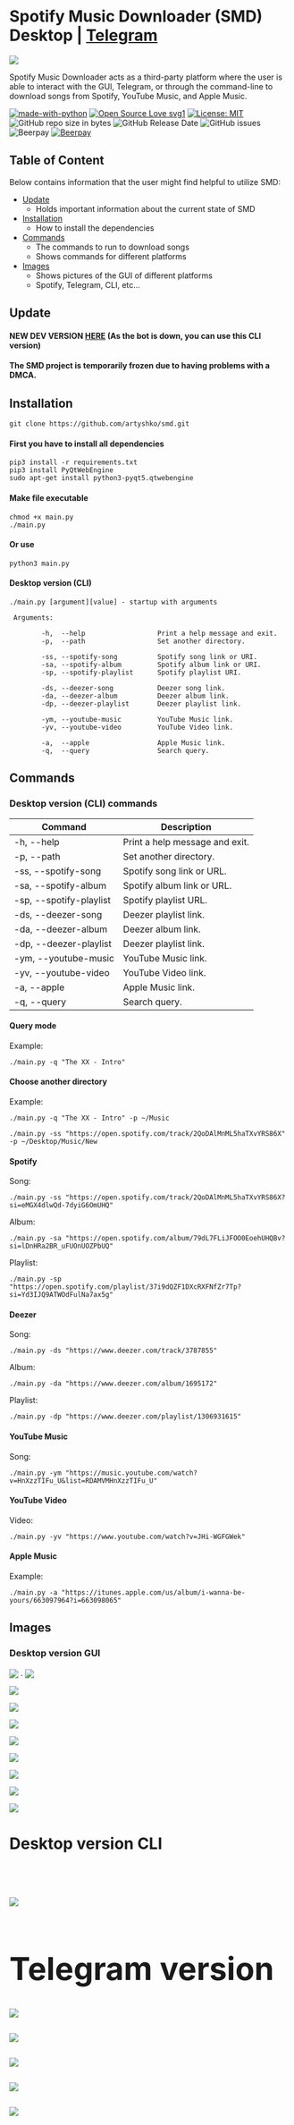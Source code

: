 # Spotify Music Downloader (SMD) Desktop | **<a href="https://t.me/SpotifyMusicDownloaderBot"><b>Telegram</b></a>**
<img align="center" src="https://raw.githubusercontent.com/artyshko/smd/telegram/Data/9.png">

Spotify Music Downloader acts as a third-party platform where the user is able to interact with the GUI, Telegram, or through the command-line to download songs from Spotify, YouTube Music, and Apple Music.

[![made-with-python](https://img.shields.io/badge/Made%20with-Python-1f425f.svg)](https://www.python.org/) [![Open Source Love svg1](https://badges.frapsoft.com/os/v1/open-source.svg?v=103)](https://github.com/ellerbrock/open-source-badges/) [![License: MIT](https://img.shields.io/badge/License-MIT-yellow.svg)](https://opensource.org/licenses/MIT) ![GitHub repo size in bytes](https://img.shields.io/github/repo-size/artyshko/smd.svg) ![GitHub Release Date](https://img.shields.io/github/release-date/artyshko/smd.svg) ![GitHub issues](https://img.shields.io/github/issues/artyshko/smd.svg) ![Beerpay](https://img.shields.io/beerpay/artyshko/smd.svg) [![Beerpay](https://beerpay.io/artyshko/smd/make-wish.svg?style=flat)](https://beerpay.io/artyshko/smd?focus=wish)

## Table of Content
Below contains information that the user might find helpful to utilize SMD:
* [Update](#update)
  * Holds important information about the current state of SMD
* [Installation](#installation)
  * How to install the dependencies
* [Commands](#commands)
  * The commands to run to download songs
  * Shows commands for different platforms 
* [Images](#images)
  * Shows pictures of the GUI of different platforms
  * Spotify, Telegram, CLI, etc...

## Update

#### NEW DEV VERSION **<a href="https://github.com/artyshko/smd/tree/dev_ea-0"><b>HERE</b></a>** (As the bot is down, you can use this CLI version)
#### The SMD project is temporarily frozen due to having problems with a DMCA.

## Installation

```
git clone https://github.com/artyshko/smd.git
```

#### First you have to install all dependencies
```
pip3 install -r requirements.txt
pip3 install PyQtWebEngine
sudo apt-get install python3-pyqt5.qtwebengine
```

#### Make file executable
```
chmod +x main.py
./main.py
```
#### Or use
```
python3 main.py
```

#### Desktop version (CLI)

```
./main.py [argument][value] - startup with arguments

 Arguments:

        -h,  --help                  Print a help message and exit.
        -p,  --path                  Set another directory.

        -ss, --spotify-song          Spotify song link or URI.
        -sa, --spotify-album         Spotify album link or URI.
        -sp, --spotify-playlist      Spotify playlist URI.

        -ds, --deezer-song           Deezer song link.
        -da, --deezer-album          Deezer album link.
        -dp, --deezer-playlist       Deezer playlist link.

        -ym, --youtube-music         YouTube Music link.
        -yv, --youtube-video         YouTube Video link.

        -a,  --apple                 Apple Music link.
        -q,  --query                 Search query.

```

## Commands
### Desktop version (CLI) commands
| Command | Description |
| --- | --- |
| -h,  --help | Print a help message and exit. |
| -p,  --path | Set another directory. |
| -ss, --spotify-song | Spotify song link or URL. |
| -sa, --spotify-album | Spotify album link or URL. |
| -sp, --spotify-playlist | Spotify playlist URL. |
| -ds, --deezer-song | Deezer playlist link. |
| -da, --deezer-album | Deezer album link. |
| -dp, --deezer-playlist | Deezer playlist link. |
| -ym, --youtube-music | YouTube Music link. |
| -yv, --youtube-video | YouTube Video link. |
| -a,  --apple | Apple Music link. |
| -q,  --query | Search query. |

#### Query mode
Example:
```
./main.py -q "The XX - Intro"
```

#### Choose another directory 
Example:
```
./main.py -q "The XX - Intro" -p ~/Music

./main.py -ss "https://open.spotify.com/track/2QoDAlMnML5haTXvYRS86X" -p ~/Desktop/Music/New
```
#### Spotify 
Song:
```
./main.py -ss "https://open.spotify.com/track/2QoDAlMnML5haTXvYRS86X?si=eMGX4dlwQd-7dyiG6OmUHQ"
```
Album:
```
./main.py -sa "https://open.spotify.com/album/79dL7FLiJFOO0EoehUHQBv?si=lDnHRa2BR_uFUOnUOZPbUQ"
```
Playlist:
```
./main.py -sp "https://open.spotify.com/playlist/37i9dQZF1DXcRXFNfZr7Tp?si=Yd3IJQ9ATWOdFulNa7ax5g"
```

#### Deezer
Song:
```
./main.py -ds "https://www.deezer.com/track/3787855"
```
Album:
```
./main.py -da "https://www.deezer.com/album/1695172"
```
Playlist:
```
./main.py -dp "https://www.deezer.com/playlist/1306931615"
```

#### YouTube Music
Song:
```
./main.py -ym "https://music.youtube.com/watch?v=HnXzzTIFu_U&list=RDAMVMHnXzzTIFu_U"
```

#### YouTube Video
Video:
```
./main.py -yv "https://www.youtube.com/watch?v=JHi-WGFGWek"
```

#### Apple Music
Example:
```
./main.py -a "https://itunes.apple.com/us/album/i-wanna-be-yours/663097964?i=663098065"
```

## Images

### Desktop version GUI

<p align="center">
 
</p>
 <img align="center" src="https://github.com/artyshko/smd/raw/master/Data/prev/1.png"> 
.
 <img align="center" src="https://github.com/artyshko/smd/raw/master/Data/prev/2.png">
<p align="center">

<img align="center" src="https://github.com/artyshko/smd/raw/master/Data/prev/6.png"></br>

<img align="center" src="https://github.com/artyshko/smd/raw/master/Data/prev/7.png"></br>

<img align="center" src="https://github.com/artyshko/smd/raw/master/Data/prev/3.png"></br>

<img align="center" src="https://github.com/artyshko/smd/raw/master/Data/prev/4.png"></br>

<img align="center" src="https://github.com/artyshko/smd/raw/master/Data/prev/5.png"></br>

<img align="center" src="https://github.com/artyshko/smd/raw/master/Data/prev/8.png"></br>

<img align="center" src="https://github.com/artyshko/smd/raw/master/Data/prev/9.png"></br>

<img align="center" src="https://github.com/artyshko/smd/raw/master/Data/prev/10.png"></br>
 
  <b><h1>Desktop version CLI<h1></b>
</p>
  <img align="center" src="https://github.com/artyshko/smd/raw/master/Data/11.png">
<p align="center">
  <h1>Telegram version</h1>
</p>

<img align="center" src="https://raw.githubusercontent.com/artyshko/smd/master/Data/1.png"></br>

<img align="center" src="https://raw.githubusercontent.com/artyshko/smd/master/Data/2.png"></br>

<img align="center" src="https://raw.githubusercontent.com/artyshko/smd/master/Data/3.png"></br>

<img align="center" src="https://raw.githubusercontent.com/artyshko/smd/master/Data/4.png"></br>

<img align="center" src="https://raw.githubusercontent.com/artyshko/smd/master/Data/5.png"></br>



